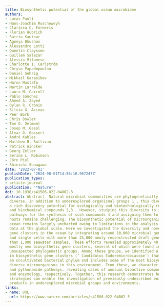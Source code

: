 ```yaml
---
title: Biosynthetic potential of the global ocean microbiome
authors:
- Lucas Paoli
- Hans-Joachim Ruscheweyh
- Clarissa C. Forneris
- Florian Hubrich
- Satria Kautsar
- Agneya Bhushan
- Alessandro Lotti
- Quentin Clayssen
- Guillem Salazar
- Alessio Milanese
- Charlotte I. Carlström
- Chrysa Papadopoulou
- Daniel Gehrig
- Mikhail Karasikov
- Harun Mustafa
- Martin Larralde
- Laura M. Carroll
- Pablo Sánchez
- Ahmed A. Zayed
- Dylan R. Cronin
- Silvia G. Acinas
- Peer Bork
- Chris Bowler
- Tom O. Delmont
- Josep M. Gasol
- Alvar D. Gossert
- André Kahles
- Matthew B. Sullivan
- Patrick Wincker
- Georg Zeller
- Serina L. Robinson
- Jörn Piel
- Shinichi Sunagawa
date: '2022-07-01'
publishDate: '2024-08-01T14:56:10.967247Z'
publication_types:
- article-journal
publication: '*Nature*'
doi: 10.1038/s41586-022-04862-3
abstract: Abstract  Natural microbial communities are phylogenetically and metabolically
  diverse. In addition to underexplored organismal groups 1 , this diversity encompasses
  a rich discovery potential for ecologically and biotechnologically relevant enzymes
  and biochemical compounds 2,3 . However, studying this diversity to identify genomic
  pathways for the synthesis of such compounds 4 and assigning them to their respective
  hosts remains challenging. The biosynthetic potential of microorganisms in the open
  ocean remains largely uncharted owing to limitations in the analysis of genome-resolved
  data at the global scale. Here we investigated the diversity and novelty of biosynthetic
  gene clusters in the ocean by integrating around 10,000 microbial genomes from cultivated
  and single cells with more than 25,000 newly reconstructed draft genomes from more
  than 1,000 seawater samples. These efforts revealed approximately 40,000 putative
  mostly new biosynthetic gene clusters, several of which were found in previously
  unsuspected phylogenetic groups. Among these groups, we identified a lineage rich
  in biosynthetic gene clusters (‘ Candidatus Eudoremicrobiaceae’) that belongs to
  an uncultivated bacterial phylum and includes some of the most biosynthetically
  diverse microorganisms in this environment. From these, we characterized the phospeptin
  and pythonamide pathways, revealing cases of unusual bioactive compound structure
  and enzymology, respectively. Together, this research demonstrates how microbiomics-driven
  strategies can enable the investigation of previously undescribed enzymes and natural
  products in underexplored microbial groups and environments.
links:
- name: URL
  url: https://www.nature.com/articles/s41586-022-04862-3
---
```


